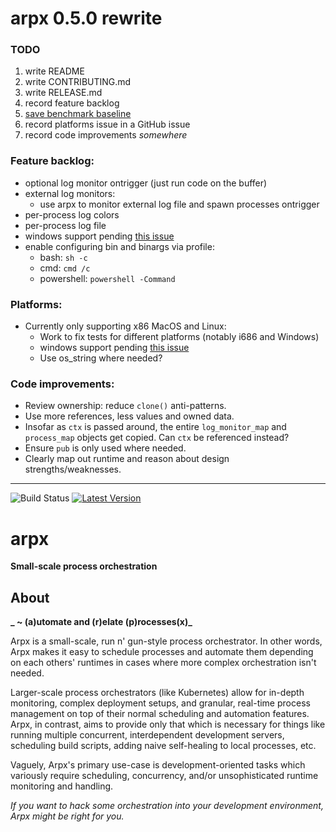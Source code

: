 # arpx 0.5.0 rewrite

### TODO

1. write README
2. write CONTRIBUTING.md
3. write RELEASE.md
4. record feature backlog
5. [save benchmark baseline](https://bheisler.github.io/criterion.rs/book/user_guide/command_line_options.html)
6. record platforms issue in a GitHub issue
7. record code improvements _somewhere_

### Feature backlog:
- optional log monitor ontrigger (just run code on the buffer)
- external log monitors:
  - use arpx to monitor external log file and spawn processes ontrigger
- per-process log colors
- per-process log file
- windows support pending [this issue](https://github.com/rust-lang/rust/issues/92939)
- enable configuring bin and binargs via profile:
  - bash: `sh -c`
  - cmd: `cmd /c`
  - powershell: `powershell -Command`

### Platforms:
- Currently only supporting x86 MacOS and Linux:
  - Work to fix tests for different platforms (notably i686 and Windows)
  - windows support pending [this issue](https://github.com/rust-lang/rust/issues/92939)
  - Use os_string where needed?

### Code improvements:
- Review ownership: reduce `clone()` anti-patterns.
- Use more references, less values and owned data.
- Insofar as `ctx` is passed around, the entire `log_monitor_map` and `process_map` objects get copied. Can `ctx` be referenced instead?
- Ensure `pub` is only used where needed.
- Clearly map out runtime and reason about design strengths/weaknesses.


---

![Build Status] [![Latest Version]][crates.io]

[Build Status]: https://travis-ci.com/jaredgorski/arpx.svg?token=7hLupv5JrcFFuyR6Lkp7&branch=master
[Latest Version]: https://img.shields.io/crates/v/arpx?color=black
[crates.io]: https://crates.io/crates/arpx

# arpx

**Small-scale process orchestration**

## About

**_ ~ (a)utomate and (r)elate (p)rocesses(x)_**

Arpx is a small-scale, run n' gun-style process orchestrator. In other words, Arpx makes it easy to schedule processes and automate them depending on each others' runtimes in cases where more complex orchestration isn't needed.

Larger-scale process orchestrators (like Kubernetes) allow for in-depth monitoring, complex deployment setups, and granular, real-time process management on top of their normal scheduling and automation features. Arpx, in contrast, aims to provide only that which is necessary for things like running multiple concurrent, interdependent development servers, scheduling build scripts, adding naive self-healing to local processes, etc.

Vaguely, Arpx's primary use-case is development-oriented tasks which variously require scheduling, concurrency, and/or unsophisticated runtime monitoring and handling.

_If you want to hack some orchestration into your development environment, Arpx might be right for you._
